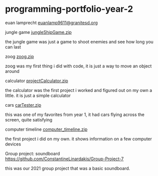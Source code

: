 # programming-portfolio-year-2

euan lamprecht euanlamp9611@granitesd.org

jungle game [jungleShipGame.zip](https://github.com/Euan9611/programming-portfolio-year-2/files/6548396/jungleShipGame.zip)

the jungle game was just a game to shoot enemies and see how long you can last

zoog [zoog.zip](https://github.com/Euan9611/programming-portfolio-year-2/files/6548406/zoog.zip)

zoog was my first thing i did with code, it is just a way to move an object around

calculator [projectCalculator.zip](https://github.com/Euan9611/programming-portfolio-year-2/files/6548417/projectCalculator.zip)

the calculator was the first project i worked and figured out on my own a little. it is just a simple calculator

cars [carTester.zip](https://github.com/Euan9611/programming-portfolio-year-2/files/6548436/carTester.zip)

this was one of my favorites from year 1, it had cars flying across the screen, quite satisfying

computer timeline [computer_timeline.zip](https://github.com/Euan9611/programming-portfolio-year-2/files/6548442/computer_timeline.zip)

the first project i did on my own. it shows information on a few computer devices

Group project: soundboard https://github.com/ConstantineLinardakis/Group-Project-7

this was our 2021 group project that was a basic soundboard.
